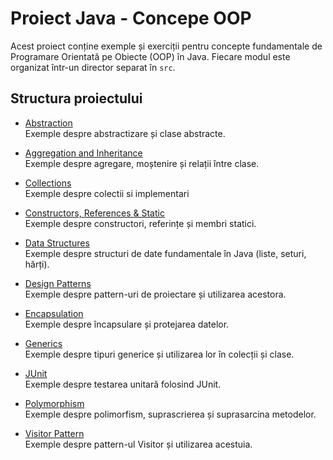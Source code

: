 # Proiect Java - Concepe OOP

Acest proiect conține exemple și exerciții pentru concepte fundamentale de Programare Orientată pe Obiecte (OOP) în Java. Fiecare modul este organizat într-un director separat în `src`.

## Structura proiectului

- [Abstraction](src/Abstraction)  
  Exemple despre abstractizare și clase abstracte.

- [Aggregation and Inheritance](src/Aggregation_and_Inheritance)  
  Exemple despre agregare, moștenire și relații între clase.

- [Collections](src/Collections)  
  Exemple despre colectii si implementari

- [Constructors, References & Static](src/Constructors_references_static)  
  Exemple despre constructori, referințe și membri statici.

- [Data Structures](src/DataStructures)  
  Exemple despre structuri de date fundamentale în Java (liste, seturi, hărți).

- [Design Patterns](src/Design_patterns)  
  Exemple despre pattern-uri de proiectare și utilizarea acestora.

- [Encapsulation](src/Encapsulation)  
  Exemple despre încapsulare și protejarea datelor.

- [Generics](src/Generics)  
  Exemple despre tipuri generice și utilizarea lor în colecții și clase.

- [JUnit](src/JUnit)  
  Exemple despre testarea unitară folosind JUnit.

- [Polymorphism](src/Polymorphism)  
  Exemple despre polimorfism, suprascrierea și suprasarcina metodelor.

- [Visitor Pattern](src/Visitor_pattern)  
  Exemple despre pattern-ul Visitor și utilizarea acestuia.
